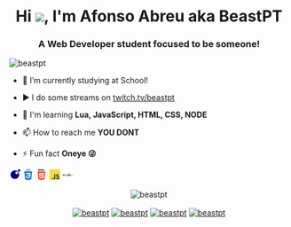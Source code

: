 <h1 align="center">Hi <img src="https://raw.githubusercontent.com/kaueMarques/kaueMarques/master/hi.gif" width="30px">, I'm Afonso Abreu aka BeastPT</h1>
<h3 align="center">A Web Developer student focused to be someone!</h3>
<p align="left"> <img src="https://komarev.com/ghpvc/?username=beastpt" alt="beastpt" /> </p>

- 🔭 I’m currently studying at School!

- ▶️ I do some streams on [twitch.tv/beastpt](www.twitch.tv/beastpt)

- 💬 I'm learning **Lua, JavaScript, HTML, CSS, NODE**

- 📫 How to reach me **YOU DONT**

- ⚡ Fun fact **Oneye 😜**

<p align="left">
<img src="https://raw.githubusercontent.com/devicons/devicon/master/icons/lua/lua-original.svg" alt="lua" width="20" height="20"/>
<img src="https://raw.githubusercontent.com/devicons/devicon/master/icons/css3/css3-plain-wordmark.svg" alt="css3"  width="20" height="20"/>
<img src="https://raw.githubusercontent.com/devicons/devicon/master/icons/html5/html5-original-wordmark.svg" alt="html5"  width="20" height="20"/>
<img src="https://raw.githubusercontent.com/devicons/devicon/master/icons/javascript/javascript-original.svg" alt="javascript" width="20" height="20"/>
<img src="https://raw.githubusercontent.com/devicons/devicon/master/icons/nodejs/nodejs-original-wordmark.svg" alt="nodejs" width="20" height="20"/>
</p><p align="center">
<img src="https://github-readme-stats.vercel.app/api?username=beastpt&show_icons=true" alt="beastpt"/> 
</p>

<p align="center">
<a href="https://twitter.com/V1_Beast_PT" target="blank"><img align="center" src="https://cdn.jsdelivr.net/npm/simple-icons@3.0.1/icons/twitter.svg" alt="beastpt" height="20" width="20" /></a>
<a href="https://www.linkedin.com/in/afonso-abreu-1902071b4/" target="blank"><img align="center" src="https://cdn.jsdelivr.net/npm/simple-icons@3.0.1/icons/linkedin.svg" alt="beastpt" height="20" width="20" /></a>
<a href="https://www.twitch.tv/beastpt" target="blank"><img align="center" src="https://cdn.jsdelivr.net/npm/simple-icons@3.0.1/icons/twitch.svg" alt="beastpt" height="20" width="20" /></a>
<a href="https://instagram.com/afonsobabreu" target="blank"><img align="center" src="https://cdn.jsdelivr.net/npm/simple-icons@3.0.1/icons/instagram.svg" alt="beastpt" height="20" width="20" /></a>
</p>
